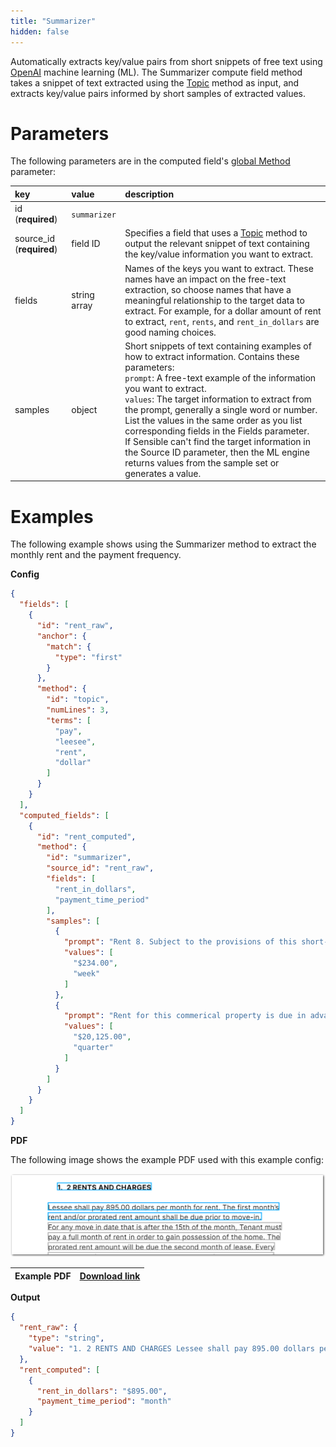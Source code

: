 ```yaml
---
title: "Summarizer"
hidden: false
---
```

Automatically extracts key/value pairs from short snippets of free text using [OpenAI](https://openai.com/) machine learning (ML). The Summarizer compute field method takes a snippet of text extracted using the [Topic](doc:topic) method as input, and extracts key/value pairs informed by short samples of extracted values. 

Parameters
====

The following parameters are in the computed field's [global Method](doc:computed-field-methods#parameters) parameter: 


| key                      | value        | description                                                  |
| :----------------------- | :----------- | :----------------------------------------------------------- |
| id (**required**)        | `summarizer` |                                                              |
| source_id (**required**) | field ID     | Specifies a field that uses a [Topic](doc:topic) method to output the relevant snippet of text containing the key/value information you want to extract. |
| fields                   | string array | Names of the keys you want to extract. These names have an impact on the free-text extraction, so choose names that have a meaningful relationship to the target data to extract. For example, for a dollar amount of rent to extract,  `rent`, `rents`, and `rent_in_dollars` are good naming choices. |
| samples                  | object       | Short snippets of text containing examples of how to extract information. Contains these parameters:<br/>`prompt`: A free-text example of the information you want to extract.<br/>`values`: The target information to extract from the prompt, generally a single word or number. List the values in the same order as you list corresponding fields in the Fields parameter.<br/>If Sensible can't find the target information in the Source ID parameter, then the ML engine returns values from the sample set or generates a value. |

Examples
====

The following example shows using the Summarizer method to extract the monthly rent and the payment frequency.

**Config**

```json
{
  "fields": [
    {
      "id": "rent_raw",
      "anchor": {
        "match": {
          "type": "first"
        }
      },
      "method": {
        "id": "topic",
        "numLines": 3,
        "terms": [
          "pay",
          "leesee",
          "rent",
          "dollar"
        ]
      }
    }
  ],
  "computed_fields": [
    {
      "id": "rent_computed",
      "method": {
        "id": "summarizer",
        "source_id": "rent_raw",
        "fields": [
          "rent_in_dollars",
          "payment_time_period"
        ],
        "samples": [
          {
            "prompt": "Rent 8. Subject to the provisions of this short-term Lease, the rent for the Property is $234.00 each and every week (the \"Rent\").",
            "values": [
              "$234.00",
              "week"
            ]
          },
          {
            "prompt": "Rent for this commerical property is due in advance on the ist day of the quarter, at $20,125.00 per quarter, beginning on November 15, 2015, payable to Owner/Agent at 123 Main Blvd., Sacramento, CA 95864. Payments made in person may be delivered to Owner/Agent between the hours of 24/Z.",
            "values": [
              "$20,125.00",
              "quarter"
            ]
          }
        ]
      }
    }
  ]
}
```

**PDF**

The following image shows the example PDF used with this example config:

![Click to enlarge](https://raw.githubusercontent.com/sensible-hq/sensible-docs/main/readme-sync/assets/v0/images/final/summarizer.png)

| Example PDF | [Download link](https://raw.githubusercontent.com/sensible-hq/sensible-docs/main/readme-sync/assets/v0/pdfs/summarizer.pdf) |
| ---------------------- | ------------------------------------------------------------ |

**Output**

```json
{
  "rent_raw": {
    "type": "string",
    "value": "1. 2 RENTS AND CHARGES Lessee shall pay 895.00 dollars per month for rent. The first month’s rent and/or prorated rent amount shall be due prior to move-in."
  },
  "rent_computed": [
    {
      "rent_in_dollars": "$895.00",
      "payment_time_period": "month"
    }
  ]
}
```
